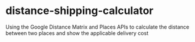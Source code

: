 # distance-shipping-calculator
Using the Google Distance Matrix and Places APIs to calculate the distance between two places and show the applicable delivery cost
